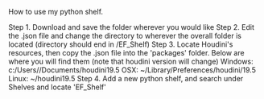 How to use my python shelf.

Step 1. Download and save the folder wherever you would like
Step 2. Edit the .json file and change the directory to wherever the overall folder is located (directory should end in /EF_Shelf)
Step 3. Locate Houdini's resources, then copy the .json file into the 'packages' folder. Below are where you will find them (note that houdini version will change) 
  Windows: c:/Users/<yourusername>/Documents/houdini19.5
  OSX: ~/Library/Preferences/houdini/19.5
  Linux: ~/houdini19.5
Step 4. Add a new python shelf, and search under Shelves and locate 'EF_Shelf'
